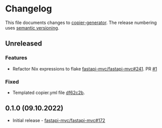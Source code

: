 # Changelog

This file documents changes to [copier-generator](https://github.com/fastapi-mvc/copier-generator). The release numbering uses [semantic versioning](http://semver.org).

## Unreleased

### Features

* Refactor Nix expressions to flake [fastapi-mvc/fastapi-mvc#241](https://github.com/fastapi-mvc/fastapi-mvc/issues/241). PR [#1](https://github.com/fastapi-mvc/copier-generator/pull/1)

### Fixed

* Templated copier.yml file [df62c2b](https://github.com/fastapi-mvc/copier-generator/commit/df62c2b994ca408570f0ee3657cfd0555d54ab94).

## 0.1.0 (09.10.2022)

* Initial release - [fastapi-mvc/fastapi-mvc#172](https://github.com/fastapi-mvc/fastapi-mvc/issues/172)
